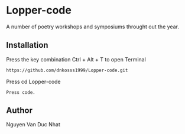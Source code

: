 # Lopper-code
A number of poetry workshops and symposiums throught out the year.
## Installation
Press the key combination Ctrl + Alt + T to open Terminal
```bash
https://github.com/dnkosss1999/Lopper-code.git
```
Press cd Lopper-code
```
Press code.
```
## Author
Nguyen Van Duc Nhat